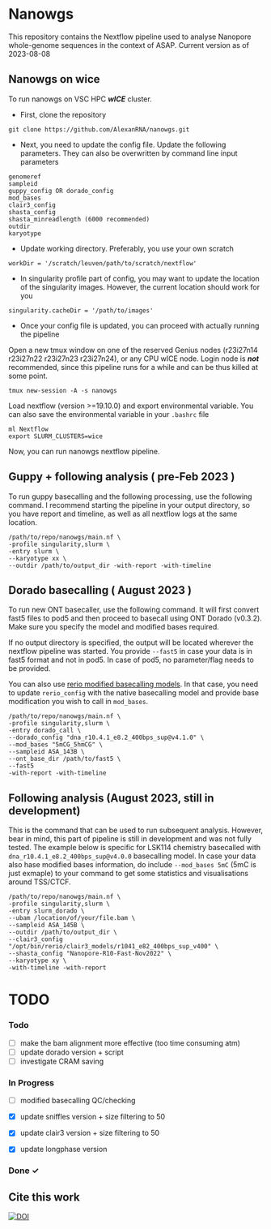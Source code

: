 # Nanowgs

This repository contains the Nextflow pipeline used to analyse Nanopore whole-genome sequences in the context of ASAP.
Current version as of 2023-08-08

## Nanowgs on wice

To run nanowgs on VSC HPC ***wICE*** cluster.
- First, clone the repository
```
git clone https://github.com/AlexanRNA/nanowgs.git
```
- Next, you need to update the config file. Update the following parameters. They can also be overwritten by command line input parameters
```
genomeref 
sampleid
guppy_config OR dorado_config
mod_bases
clair3_config
shasta_config
shasta_minreadlength (6000 recommended)
outdir
karyotype 
```
- Update working directory. Preferably, you use your own scratch 
```
workDir = '/scratch/leuven/path/to/scratch/nextflow'
```
-  In singularity profile part of config, you may want to update the location of the singularity images. However, the current location should work for you
```
singularity.cacheDir = '/path/to/images'
```
- Once your config file is updated, you can proceed with actually running the pipeline

Open a new tmux window on one of the reserved Genius nodes (r23i27n14 r23i27n22 r23i27n23 r23i27n24), or any CPU wICE node. Login node is ***not*** recommended, since this pipeline runs for a while and can be thus killed at some point. 
```
tmux new-session -A -s nanowgs
```
 Load nextflow (version >=19.10.0) and export environmental variable. You can also save the environmental variable in your `.bashrc` file
 ```
 ml Nextflow
 export SLURM_CLUSTERS=wice
 ```

 Now, you can run nanowgs nextflow pipeline.
 
 ## Guppy + following analysis  ( pre-Feb 2023 )

 To run guppy basecalling and the following processing, use the following command. I recommend starting the pipeline in your output directory, so you have report and timeline, as well as all nextflow logs at the same location. 
 ```
/path/to/repo/nanowgs/main.nf \
-profile singularity,slurm \
-entry slurm \
--karyotype xx \
--outdir /path/to/output_dir -with-report -with-timeline 
 ```

 ## Dorado basecalling ( August 2023 ) 
 To run new ONT basecaller, use the following command. It will first convert fast5 files to pod5 and then proceed to basecall using ONT Dorado (v0.3.2). Make sure you specify the model and modified bases required.

 If no output directory is specified, the output will be located wherever the nextflow pipeline was started.
 You provide `--fast5` in case your data is in fast5 format and not in pod5. In case of pod5, no parameter/flag needs to be provided.

 You can also use [rerio modified basecalling models](https://github.com/nanoporetech/rerio/tree/master#dorado-models). In that case, you need to update `rerio_config` with the native basecalling model and provide base modification you wish to call in `mod_bases`. 
 ```
/path/to/repo/nanowgs/main.nf \
-profile singularity,slurm \
-entry dorado_call \
--dorado_config "dna_r10.4.1_e8.2_400bps_sup@v4.1.0" \
--mod_bases "5mCG_5hmCG" \
--sampleid ASA_143B \
--ont_base_dir /path/to/fast5 \
--fast5
-with-report -with-timeline 
 ```

 ## Following analysis (August 2023, **still in development**)

This is the command that can be used to run subsequent analysis. However, bear in mind, this part of pipeline is still in development and was not fully tested. The example below is specific for LSK114 chemistry basecalled with `dna_r10.4.1_e8.2_400bps_sup@v4.0.0` basecalling model.
In case your data also hase modified bases information, do include `--mod_bases 5mC` (5mC is just exmaple) to your command to get some statistics and visualisations around TSS/CTCF.
```
/path/to/repo/nanowgs/main.nf \
-profile singularity,slurm \
-entry slurm_dorado \
--ubam /location/of/your/file.bam \
--sampleid ASA_145B \
--outdir /path/to/output_dir \
--clair3_config "/opt/bin/rerio/clair3_models/r1041_e82_400bps_sup_v400" \
--shasta_config "Nanopore-R10-Fast-Nov2022" \
--karyotype xy \
-with-timeline -with-report
```



# TODO

### Todo
 
- [ ] make the bam alignment more effective (too time consuming atm)
- [ ] update dorado version + script
- [ ] investigate CRAM saving

### In Progress

- [ ] modified basecalling QC/checking 
- [X] update sniffles version + size filtering to 50
- [X] update clair3 version + size filtering to 50
- [X] update longphase version


### Done ✓
 
## Cite this work
[![DOI](https://zenodo.org/badge/DOI/10.5281/zenodo.13385065.svg)](https://doi.org/10.5281/zenodo.13385065)


